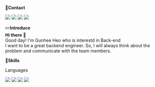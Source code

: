 :speech_balloon:**Contact**   

<a href="https://gun-hee2.tistory.com/"><img src="https://img.shields.io/badge/Blog-yellow?style=flat-square&logo=Tinder&logoColor=white&link=https://gun-hee2.tistory.com/"/></a>&nbsp;<img src="https://img.shields.io/badge/alg75555@gmail.com-brightgreen?style=flat-square&logo=Gmail&logoColor=white"/>&nbsp;<a href="https://www.instagram.com/gun._.he2/"><img src="https://img.shields.io/badge/Instagram-important?style=flat-square&logo=Instagram&logoColor=white&link=https://www.instagram.com/gun._.he2/"/></a>&nbsp;<a href="https://www.facebook.com/profile.php?id=100007481463145"><img src="https://img.shields.io/badge/Facebook-blue?style=flat-square&logo=Facebook&logoColor=white&link=https://www.facebook.com/profile.php?id=100007481463145"/></a>   

:pencil2:**Introduce**   
**Hi there** :wave:   
Good day! I'm Gunhee Heo who is interestd in Back-end   
I want to be a great backend engineer. 
So, I will always think about the problem and communicate with the team members. 

   
   
:muscle:**Skills**   

Languages   

<img src="https://img.shields.io/badge/HTML5-E34F26?style=flat-square&logo=HTML5&logoColor=white"/></a>&nbsp;</a><img src="https://img.shields.io/badge/JavaScript-C2A633?style=flat-square&logo=JavaScript&logoColor=white"/></a>&nbsp;<img src="https://img.shields.io/badge/CSS-007396?style=flat-square&logo=CSS3&logoColor=white"/></a>&nbsp;<img src="https://img.shields.io/badge/Java-007396?style=flat-square&logo=Java&logoColor=white"/></a>&nbsp;




